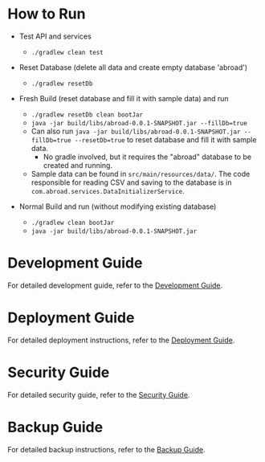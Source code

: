 
# How to Run

- Test API and services
  - `./gradlew clean test` 

- Reset Database (delete all data and create empty database 'abroad')
  - `./gradlew resetDb`

- Fresh Build (reset database and fill it with sample data) and run
  - `./gradlew resetDb clean bootJar`
  - `java -jar build/libs/abroad-0.0.1-SNAPSHOT.jar --fillDb=true`
  - Can also run `java -jar build/libs/abroad-0.0.1-SNAPSHOT.jar --fillDb=true --resetDb=true` to reset database and fill it with sample data.
    - No gradle involved, but it requires the "abroad" database to be created and running. 
  - Sample data can be found in `src/main/resources/data/`. The code responsible
        for reading CSV and saving to the database is in `com.abroad.services.DataInitializerService`.

- Normal Build and run (without modifying existing database)
  - `./gradlew clean bootJar`
  - `java -jar build/libs/abroad-0.0.1-SNAPSHOT.jar`

# Development Guide

For detailed development guide, refer to the [Development Guide](dev_guide.md).

# Deployment Guide

For detailed deployment instructions, refer to the [Deployment Guide](deployment.md).

# Security Guide

For detailed security guide, refer to the [Security Guide](security.md).

# Backup Guide

For detailed backup instructions, refer to the [Backup Guide](backup.md).
